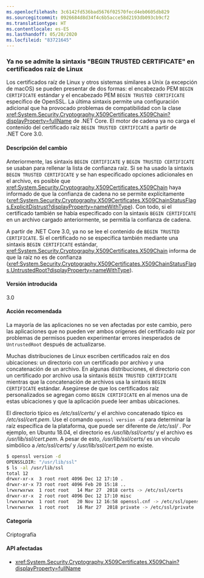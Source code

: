 ```yaml
---
ms.openlocfilehash: 3c6142fd536bad5676f02570fecd4eb0605db829
ms.sourcegitcommit: 0926684d8d34f4c6b5acce58d2193db093cb9cf2
ms.translationtype: HT
ms.contentlocale: es-ES
ms.lasthandoff: 05/20/2020
ms.locfileid: "83721645"
---
```

### <a name="begin-trusted-certificate-syntax-no-longer-supported-for-root-certificates-on-linux"></a>Ya no se admite la sintaxis "BEGIN TRUSTED CERTIFICATE" en certificados raíz de Linux

Los certificados raíz de Linux y otros sistemas similares a Unix (a excepción de macOS) se pueden presentar de dos formas: el encabezado PEM `BEGIN CERTIFICATE` estándar y el encabezado PEM `BEGIN TRUSTED CERTIFICATE` específico de OpenSSL. La última sintaxis permite una configuración adicional que ha provocado problemas de compatibilidad con la clase <xref:System.Security.Cryptography.X509Certificates.X509Chain?displayProperty=fullName> de .NET Core. El motor de cadena ya no carga el contenido del certificado raíz `BEGIN TRUSTED CERTIFICATE` a partir de .NET Core 3.0.

#### <a name="change-description"></a>Descripción del cambio

Anteriormente, las sintaxis `BEGIN CERTIFICATE` y `BEGIN TRUSTED CERTIFICATE` se usaban para rellenar la lista de confianza raíz. Si se ha usado la sintaxis `BEGIN TRUSTED CERTIFICATE` y se han especificado opciones adicionales en el archivo, es posible que <xref:System.Security.Cryptography.X509Certificates.X509Chain> haya informado de que la confianza de cadena no se permite explícitamente (<xref:System.Security.Cryptography.X509Certificates.X509ChainStatusFlags.ExplicitDistrust?displayProperty=nameWithType>). Con todo, si el certificado también se había especificado con la sintaxis `BEGIN CERTIFICATE` en un archivo cargado anteriormente, se permitía la confianza de cadena.

A partir de .NET Core 3.0, ya no se lee el contenido de `BEGIN TRUSTED CERTIFICATE`. Si el certificado no se especifica también mediante una sintaxis `BEGIN CERTIFICATE` estándar, <xref:System.Security.Cryptography.X509Certificates.X509Chain> informa de que la raíz no es de confianza (<xref:System.Security.Cryptography.X509Certificates.X509ChainStatusFlags.UntrustedRoot?displayProperty=nameWithType>).

#### <a name="version-introduced"></a>Versión introducida

3.0

#### <a name="recommended-action"></a>Acción recomendada

La mayoría de las aplicaciones no se ven afectadas por este cambio, pero las aplicaciones que no pueden ver ambos orígenes del certificado raíz por problemas de permisos pueden experimentar errores inesperados de `UntrustedRoot` después de actualizarse.

Muchas distribuciones de Linux escriben certificados raíz en dos ubicaciones: un directorio con un certificado por archivo y una concatenación de un archivo. En algunas distribuciones, el directorio con un certificado por archivo usa la sintaxis `BEGIN TRUSTED CERTIFICATE` mientras que la concatenación de archivos usa la sintaxis `BEGIN CERTIFICATE` estándar. Asegúrese de que los certificados raíz personalizados se agregan como `BEGIN CERTIFICATE` en al menos una de estas ubicaciones y que la aplicación puede leer ambas ubicaciones.

El directorio típico es */etc/ssl/certs/* y el archivo concatenado típico es */etc/ssl/cert.pem*. Use el comando `openssl version -d` para determinar la raíz específica de la plataforma, que puede ser diferente de */etc/ssl/* . Por ejemplo, en Ubuntu 18.04, el directorio es */usr/lib/ssl/certs/* y el archivo es */usr/lib/ssl/cert.pem*. A pesar de esto, */usr/lib/ssl/certs/* es un vínculo simbólico a */etc/ssl/certs/* y */usr/lib/ssl/cert.pem* no existe.

```bash
$ openssl version -d
OPENSSLDIR: "/usr/lib/ssl"
$ ls -al /usr/lib/ssl
total 12
drwxr-xr-x  3 root root 4096 Dec 12 17:10 .
drwxr-xr-x 73 root root 4096 Feb 20 15:18 ..
lrwxrwxrwx  1 root root   14 Mar 27  2018 certs -> /etc/ssl/certs
drwxr-xr-x  2 root root 4096 Dec 12 17:10 misc
lrwxrwxrwx  1 root root   20 Nov 12 16:58 openssl.cnf -> /etc/ssl/openssl.cnf
lrwxrwxrwx  1 root root   16 Mar 27  2018 private -> /etc/ssl/private
```

#### <a name="category"></a>Categoría

Criptografía

#### <a name="affected-apis"></a>API afectadas

- <xref:System.Security.Cryptography.X509Certificates.X509Chain?displayProperty=fullName>

<!--

#### Affected APIs

- `T:System.Security.Cryptography.X509Certificates.X509Chain`

-->
